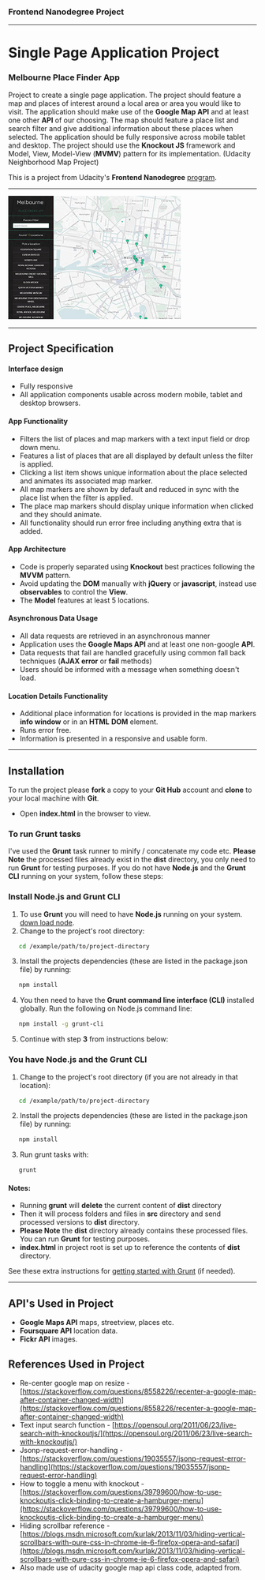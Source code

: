 ### Frontend Nanodegree Project
___

# Single Page Application Project
### Melbourne Place Finder App

Project to create a single page application. The project should feature a map and places of interest around a local area or area you would like to visit. The application should make use of the **Google Map API** and at least one other **API** of our choosing. The map should feature a place list and search filter and give additional information about these places when selected. The application should be fully responsive across mobile tablet and desktop. The project should use the **Knockout JS** framework and Model, View, Model-View (**MVMV**) pattern for its implementation. (Udacity Neighborhood Map Project)

This is a project from Udacity's **Frontend Nanodegree** [program](https://www.udacity.com/course/front-end-web-developer-nanodegree--nd001).
___

![Melbourne Place Finder App](src/images/readme-images/melbourne-place-finder.jpg)

___


## Project Specification

#### Interface design

- Fully responsive
- All application components usable across modern mobile, tablet and desktop browsers.

#### App Functionality

- Filters the list of places and map markers with a text input field or drop down menu.
- Features a list of places that are all displayed by default unless the filter is applied.
- Clicking a list item shows unique information about the place selected and animates its associated map marker.
- All map markers are shown by default and reduced in sync with the place list when the filter is applied.
- The place map markers should display unique information when clicked and they should animate.
- All functionality should run error free including anything extra that is added.

#### App Architecture

- Code is properly separated using **Knockout** best practices following the **MVVM** pattern.
- Avoid updating the **DOM** manually with **jQuery** or **javascript**, instead use **observables** to control the **View**.
- The **Model** features at least 5 locations.

#### Asynchronous Data Usage

- All data requests are retrieved in an asynchronous manner
- Application uses the **Google Maps API** and at least one non-google **API**.
- Data requests that fail are handled gracefully using common fall back techniques (**AJAX error** or **fail** methods)
- Users should be informed with a message when something doesn't load.

#### Location Details Functionality

- Additional place information for locations is provided in the map markers **info window** or in an **HTML** **DOM** element.
- Runs error free.
- Information is presented in a responsive and usable form.
___


## Installation

To run the project please **fork** a copy to your **Git Hub** account and **clone** to your local machine with **Git**.

- Open **index.html** in the browser to view.

### To run Grunt tasks

I've used the **Grunt** task runner to minify / concatenate my code etc. **Please Note** the processed files already exist in the **dist** directory, you only need to run **Grunt** for testing purposes. If you do not have **Node.js** and the **Grunt CLI** running on your system, follow these steps:

### Install Node.js and Grunt CLI

1. To use **Grunt** you will need to have **Node.js** running on your system. [down load node](https://nodejs.org/en/).
2. Change to the project's root directory:
```bash
   cd /example/path/to/project-directory
```
3. Install the projects dependencies (these are listed in the package.json file) by running:
```bash
   npm install
```
4. You then need to have the **Grunt command line interface (CLI)** installed globally. Run the following on Node.js command line:
```bash
   npm install -g grunt-cli
```
5. Continue with step **3** from instructions below:


### You have Node.js and the Grunt CLI

1. Change to the project's root directory (if you are not already in that location):
```bash
   cd /example/path/to/project-directory
```
2. Install the projects dependencies (these are listed in the package.json file) by running:
```bash
   npm install
```
3. Run grunt tasks with:
```bash
   grunt
```

#### Notes:

- Running **grunt** will **delete** the current content of **dist** directory
- Then it will process folders and files in **src** directory and send processed versions to **dist** directory.
- **Please Note** the **dist** directory already contains these processed files. You can run **Grunt** for testing purposes.
- **index.html** in project root is set up to reference the contents of **dist** directory.

See these extra instructions for [getting started with Grunt](https://gruntjs.com/getting-started) (if needed).
___


## API's Used in Project

- **Google Maps API** maps, streetview, places etc.
- **Foursquare API** location data.
- **Fickr API** images.

## References Used in Project

- Re-center google map on resize - [https://stackoverflow.com/questions/8558226/recenter-a-google-map-after-container-changed-width](https://stackoverflow.com/questions/8558226/recenter-a-google-map-after-container-changed-width)
- Text input search function - [https://opensoul.org/2011/06/23/live-search-with-knockoutjs/](https://opensoul.org/2011/06/23/live-search-with-knockoutjs/)
- Jsonp-request-error-handling - [https://stackoverflow.com/questions/19035557/jsonp-request-error-handling](https://stackoverflow.com/questions/19035557/jsonp-request-error-handling)
- How to toggle a menu with knockout - [https://stackoverflow.com/questions/39799600/how-to-use-knockoutjs-click-binding-to-create-a-hamburger-menu](https://stackoverflow.com/questions/39799600/how-to-use-knockoutjs-click-binding-to-create-a-hamburger-menu)
- Hiding scrollbar reference - [https://blogs.msdn.microsoft.com/kurlak/2013/11/03/hiding-vertical-scrollbars-with-pure-css-in-chrome-ie-6-firefox-opera-and-safari](https://blogs.msdn.microsoft.com/kurlak/2013/11/03/hiding-vertical-scrollbars-with-pure-css-in-chrome-ie-6-firefox-opera-and-safari)
- Also made use of udacity google map api class code, adapted from.
